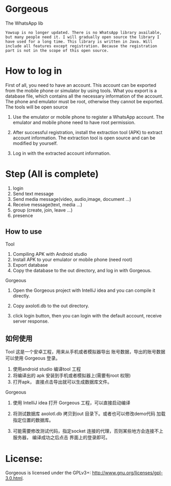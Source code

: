# Gorgeous
The WhatsApp lib

    Yowsup is no longer updated. There is no WhatsApp library available, but many people need it. I will gradually open source the library I have used for a long time. This library is written in Java. Will include all features except registration. Because the registration part is not in the scope of this open source.


# How to log in

 First of all, you need to have an account. This account can be exported from the mobile phone or simulator by using tools. What you export is a database file, which contains all the necessary information of the account. The phone and emulator must be root, otherwise they cannot be exported. The tools will be open source

 1) Use the emulator or mobile phone to register a WhatsApp account. The emulator and mobile phone need to have root permission.

 2) After successful registration, install the extraction tool (APK) to extract account information. The extraction tool is open source and can be modified by yourself.

 3) Log in with the extracted account information.

# Step (All is complete)
  1) login
  2) Send text message 
  3) Send media message(video, audio,image, document ...)
  4) Receive message(text, media ...)
  5) group (create, join, leave ...)
  6) presence

## How to use
Tool
1) Compiling APK with Android studio
2) Install APK to your emulator or mobile phone (need root)
3) Export database
4) Copy the database to the out directory, and log in with Gorgeous.



Gorgeous
1) Open the Gorgeous project with IntelliJ idea and you can compile it directly.

2) Copy axolotl.db  to the out directory.

3) click login button, then you can login with the default account, receive server response.


## 如何使用
Tool
 这是一个安卓工程，用来从手机或者模拟器导出 账号数据，导出的账号数据可以使用 Gorgeous 登录。
 1) 使用android studio 编译tool 工程
 2) 将编译出的 apk 安装到手机或者模拟器上(需要有root 权限)
 3) 打开apk， 直接点击导出就可以生成数据库文件。

 Gorgeous 
 1) 使用 IntelliJ idea 打开 Gorgeous 工程，可以直接启动编译
 2) 将测试数据库 axolotl.db 拷贝到out 目录下。或者也可以修改demo代码 加载指定位置的数据库。

 3) 可能需要修改测试代码，指定socket 连接的代理，否则某些地方会连接不上服务器， 编译成功之后点击 界面上的登录即可。


# License:

Gorgeous is licensed under the GPLv3+: http://www.gnu.org/licenses/gpl-3.0.html.


